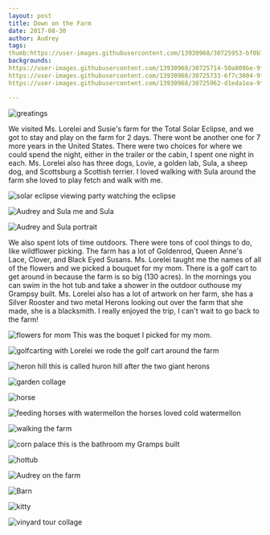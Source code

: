 ```yaml
---
layout: post
title: Down on the Farm
date: 2017-08-30
author: Audrey
tags: 
thumb:https://user-images.githubusercontent.com/13930968/30725953-bf0b7886-9f0d-11e7-9f8c-b4db70095ff8.jpg
backgrounds:
https://user-images.githubusercontent.com/13930968/30725714-50a809be-9f0c-11e7-88e7-cb35521e33d2.jpg
https://user-images.githubusercontent.com/13930968/30725733-6f7c3004-9f0c-11e7-9f72-f3ce75397b52.jpg
https://user-images.githubusercontent.com/13930968/30725962-d1eda1ea-9f0d-11e7-9e43-2e36bd00d416.jpg

---
```

![greatings](https://user-images.githubusercontent.com/13930968/30725813-ed7cfd12-9f0c-11e7-8186-8f0483478cbd.jpg)

We visited Ms. Lorelei and Susie's farm for the Total Solar Eclipse, and we got to stay and play on the farm for 2 days. There wont be another one for 7 more years in the United States. There were two choices for where we could spend the night, either in the trailer or the cabin, I spent one night in each. Ms. Lorelei also has three dogs,  Lovie, a golden lab, Sula, a sheep dog, and Scottsburg a Scottish terrier. I loved walking with Sula around the farm she loved to play fetch and walk with me.

![solar eclipse viewing party](https://user-images.githubusercontent.com/13930968/30726135-b50b94c8-9f0e-11e7-963f-daebac53c9ec.JPG)
watching the eclipse

![Audrey and Sula](https://user-images.githubusercontent.com/13930968/30725977-dddd3e7a-9f0d-11e7-82f1-bbc00d468daf.jpg)
me and Sula

![Audrey and Sula portrait](https://user-images.githubusercontent.com/13930968/30726088-5d347efe-9f0e-11e7-95b4-e61e2bff44cb.jpg)

   We also spent lots of time outdoors. There were tons of cool things to do, like wildflower picking. The farm has a lot of Goldenrod, Queen Anne's Lace, Clover, and Black Eyed Susans. Ms. Lorelei taught me the names of all of the flowers and we picked a bouquet for my mom.  There is a golf cart to get around in because the farm is so big (130 acres). In the mornings you can swim in the hot tub and take a shower in the outdoor outhouse my Grampsy built. Ms. Lorelei also has a lot of artwork on her farm, she has a Silver Rooster and two metal Herons looking out over the farm that she made, she is a blacksmith. I really enjoyed the trip, I can't wait to go back to the farm!
   
   ![flowers for mom](https://user-images.githubusercontent.com/13930968/30725884-54ea3bd6-9f0d-11e7-828f-e7e4c27b564d.jpg)
   This was the boquet I picked for my mom. 
   
   ![golfcarting with Lorelei](https://user-images.githubusercontent.com/13930968/30725714-50a809be-9f0c-11e7-88e7-cb35521e33d2.jpg)
   we rode the golf cart around the farm
   
![heron hill](https://user-images.githubusercontent.com/13930968/30725733-6f7c3004-9f0c-11e7-9f72-f3ce75397b52.jpg)
this is called huron hill after the two giant herons

![garden collage](https://user-images.githubusercontent.com/13930968/30726127-9d5c669a-9f0e-11e7-8c71-cae3709d2d01.JPG)

![horse](https://user-images.githubusercontent.com/13930968/30725758-8aca3266-9f0c-11e7-8c6e-f8b072b7912c.jpg)

![feeding horses with watermellon](https://user-images.githubusercontent.com/13930968/30725772-9b643374-9f0c-11e7-9f11-5e0248adfb21.jpg)
the horses loved cold watermellon

![walking the farm](https://user-images.githubusercontent.com/13930968/30725786-bfd5b854-9f0c-11e7-9508-29cbeddc4b5b.jpg)

![corn palace](https://user-images.githubusercontent.com/13930968/30725799-cb143b28-9f0c-11e7-884c-3e72aa82c41d.jpg)
this is the bathroom my Gramps built

![hottub](https://user-images.githubusercontent.com/13930968/30725865-37d19cba-9f0d-11e7-9f78-65cfcd897714.jpg)

![Audrey on the farm](https://user-images.githubusercontent.com/13930968/30725953-bf0b7886-9f0d-11e7-9f8c-b4db70095ff8.jpg)

![Barn](https://user-images.githubusercontent.com/13930968/30725962-d1eda1ea-9f0d-11e7-9e43-2e36bd00d416.jpg)

![kitty](https://user-images.githubusercontent.com/13930968/30726051-2e2c42cc-9f0e-11e7-93ec-4684795ebeaf.jpg)

![vinyard tour collage](https://user-images.githubusercontent.com/13930968/30726149-cf416b88-9f0e-11e7-8523-d42f0cfcd182.JPG)
